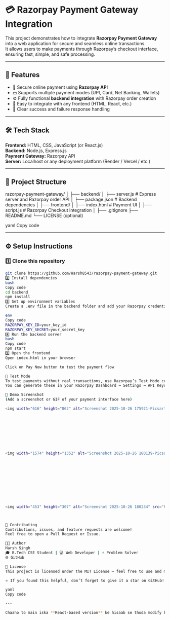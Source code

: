 # 💳 Razorpay Payment Gateway Integration

This project demonstrates how to integrate **Razorpay Payment Gateway** into a web application for secure and seamless online transactions.  
It allows users to make payments through Razorpay’s checkout interface, ensuring fast, simple, and safe processing.

---

## 🚀 Features

- 🔐 Secure online payment using **Razorpay API**
- 💵 Supports multiple payment modes (UPI, Card, Net Banking, Wallets)
- ⚙️ Fully functional **backend integration** with Razorpay order creation
- 🧩 Easy to integrate with any frontend (HTML, React, etc.)
- 📜 Clear success and failure response handling

---

## 🛠️ Tech Stack

**Frontend:** HTML, CSS, JavaScript (or React.js)  
**Backend:** Node.js, Express.js  
**Payment Gateway:** Razorpay API  
**Server:** Localhost or any deployment platform (Render / Vercel / etc.)

---

## 📂 Project Structure

razorpay-payment-gateway/
│
├── backend/
│ ├── server.js # Express server and Razorpay order API
│ ├── package.json # Backend dependencies
│
├── frontend/
│ ├── index.html # Payment UI
│ ├── script.js # Razorpay Checkout integration
│
├── .gitignore
├── README.md
└── LICENSE (optional)

yaml
Copy code

---

## ⚙️ Setup Instructions

### 1️⃣ Clone this repository
```bash
git clone https://github.com/Harsh8543/razorpay-payment-gateway.git
2️⃣ Install dependencies
bash
Copy code
cd backend
npm install
3️⃣ Set up environment variables
Create a .env file in the backend folder and add your Razorpay credentials:

env
Copy code
RAZORPAY_KEY_ID=your_key_id
RAZORPAY_KEY_SECRET=your_secret_key
4️⃣ Run the backend server
bash
Copy code
npm start
5️⃣ Open the frontend
Open index.html in your browser

Click on Pay Now button to test the payment flow

🧪 Test Mode
To test payments without real transactions, use Razorpay’s Test Mode credentials.
You can generate these in your Razorpay Dashboard → Settings → API Keys.

📸 Demo Screenshot
(Add a screenshot or GIF of your payment interface here)

<img width="616" height="862" alt="Screenshot 2025-10-26 175921-Picsart-AiImageEnhancer" src="https://github.com/user-attachments/assets/d222a720-526c-46f9-876c-5a9f39214b0c" />









<img width="1574" height="1352" alt="Screenshot 2025-10-26 180139-Picsart-AiImageEnhancer" src="https://github.com/user-attachments/assets/7c7e8532-916d-41fa-bcda-c55dbc35f9d5" />











<img width="453" height="307" alt="Screenshot 2025-10-26 180234" src="https://github.com/user-attachments/assets/764e4649-b7da-4b83-ac32-5d43668e1c66" />



🤝 Contributing
Contributions, issues, and feature requests are welcome!
Feel free to open a Pull Request or Issue.

🧑‍💻 Author
Harsh Singh
🎓 B.Tech CSE Student | 💻 Web Developer | ⚡ Problem Solver
🌐 GitHub

📜 License
This project is licensed under the MIT License – feel free to use and modify it.

⭐ If you found this helpful, don’t forget to give it a star on GitHub!

yaml
Copy code

---

Chaaho to main iska **React-based version** ke hisaab se thoda modify karke likh du (jaise frontend
